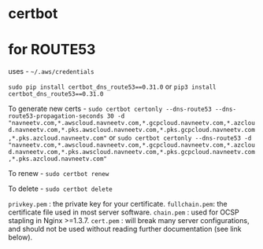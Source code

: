 # certbot

# for ROUTE53 

uses - `~/.aws/credentials`

`sudo pip install certbot_dns_route53==0.31.0`
or
`pip3 install certbot_dns_route53==0.31.0`

To generate new certs - 
`sudo certbot certonly --dns-route53 --dns-route53-propagation-seconds 30 -d "navneetv.com,*.awscloud.navneetv.com,*.gcpcloud.navneetv.com,*.azcloud.navneetv.com,*.pks.awscloud.navneetv.com,*.pks.gcpcloud.navneetv.com,*.pks.azcloud.navneetv.com"`
or
`sudo certbot certonly --dns-route53 -d "navneetv.com,*.awscloud.navneetv.com,*.gcpcloud.navneetv.com,*.azcloud.navneetv.com,*.pks.awscloud.navneetv.com,*.pks.gcpcloud.navneetv.com,*.pks.azcloud.navneetv.com"`

To renew - 
`sudo certbot renew`

To delete - 
`sudo certbot delete`


`privkey.pem`  : the private key for your certificate.
`fullchain.pem`: the certificate file used in most server software.
`chain.pem`    : used for OCSP stapling in Nginx >=1.3.7.
`cert.pem`     : will break many server configurations, and should not be used
                 without reading further documentation (see link below).
